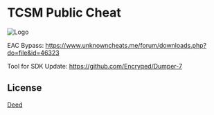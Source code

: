 
# TCSM Public Cheat


![Logo](https://i.imgur.com/Lx9N9OX.jpeg)


EAC Bypass: https://www.unknowncheats.me/forum/downloads.php?do=file&id=46323

Tool for SDK Update: https://github.com/Encryqed/Dumper-7

## License

[Deed](https://creativecommons.org/licenses/by-nc-sa/4.0/)

